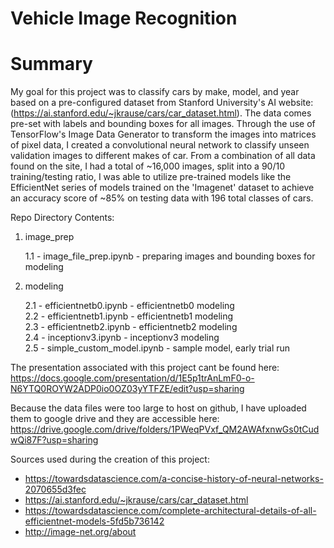 # Vehicle Image Recognition

# Summary
  My goal for this project was to classify cars by make, model, and year based on a pre-configured dataset from Stanford University's AI website: (https://ai.stanford.edu/~jkrause/cars/car_dataset.html). The data comes pre-set with labels and bounding boxes for all images. Through the use of TensorFlow's Image Data Generator to transform the images into matrices of pixel data, I created a convolutional neural network to classify unseen validation images to different makes of car. From a combination of all data found on the site, I had a total of ~16,000 images, split into a 90/10 training/testing ratio, I was able to utilize pre-trained models like the EfficientNet series of models trained on the 'Imagenet' dataset to achieve an accuracy score of ~85% on testing data with 196 total classes of cars.


Repo Directory Contents:

  
1) image_prep

   1.1 - image_file_prep.ipynb - preparing images and bounding boxes for modeling


2) modeling

   2.1 - efficientnetb0.ipynb - efficientnetb0 modeling \
   2.2 - efficientnetb1.ipynb - efficientnetb1 modeling \
   2.3 - efficientnetb2.ipynb - efficientnetb2 modeling \
   2.4 - inceptionv3.ipynb - inceptionv3 modeling \
   2.5 - simple_custom_model.ipynb - sample model, early trial run
 
The presentation associated with this project cant be found here:                                        
https://docs.google.com/presentation/d/1E5p1trAnLmF0-o-N6YTQ0ROYW2ADP0io0OZ03yYTFZE/edit?usp=sharing

Because the data files were too large to host on github, I have uploaded them to google drive and they are accessible here:
https://drive.google.com/drive/folders/1PWeqPVxf_QM2AWAfxnwGs0tCudwQi87F?usp=sharing

Sources used during the creation of this project:

- https://towardsdatascience.com/a-concise-history-of-neural-networks-2070655d3fec
- https://ai.stanford.edu/~jkrause/cars/car_dataset.html
- https://towardsdatascience.com/complete-architectural-details-of-all-efficientnet-models-5fd5b736142
- http://image-net.org/about

